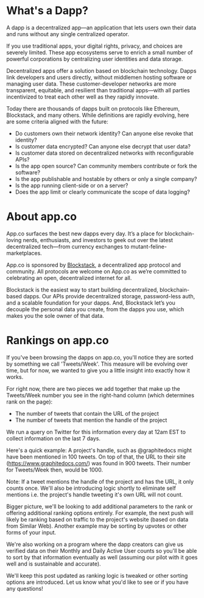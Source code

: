 # What's a Dapp?

A dapp is a decentralized app—an application that lets users own their data and runs without any single centralized operator.

If you use traditional apps, your digital rights, privacy, and choices are severely limited. These app ecosystems serve to enrich a small number of powerful corporations by centralizing user identities and data storage.

Decentralized apps offer a solution based on blockchain technology. Dapps link developers and users directly, without middlemen hosting software or managing user data. These customer-developer networks are more transparent, equitable, and resilient than traditional apps—with all parties incentivized to treat each other well as they rapidly innovate.

Today there are thousands of dapps built on protocols like Ethereum, Blockstack, and many others. While definitions are rapidly evolving, here are some criteria aligned with the future:

* Do customers own their network identity? Can anyone else revoke that identity?
* Is customer data encrypted? Can anyone else decrypt that user data?
* Is customer data stored on decentralized networks with reconfigurable APIs?
* Is the app open source? Can community members contribute or fork the software?
* Is the app publishable and hostable by others or only a single company?
* Is the app running client-side or on a server?
* Does the app limit or clearly communicate the scope of data logging?

# About app.co

App.co surfaces the best new dapps every day. It’s a place for blockchain-loving nerds, enthusiasts, and investors to geek out over the latest decentralized tech—from currency exchanges to mutant-feline-marketplaces.

App.co is sponsored by [Blockstack](https://blockstack.org), a decentralized app protocol and community. All protocols are welcome on App.co as we’re committed to celebrating an open, decentralized internet for all.

Blockstack is the easiest way to start building decentralized, blockchain-based dapps. Our APIs provide decentralized storage, password-less auth, and a scalable foundation for your dapps. And, Blockstack let’s you decouple the personal data you create, from the dapps you use, which makes you the sole owner of that data.

# Rankings on app.co

If you've been browsing the dapps on app.co, you'll notice they are sorted by something we call 'Tweets/Week'. This measure will be evolving over time, but for now, we wanted to give you a little insight into exactly how it works.

For right now, there are two pieces we add together that make up the Tweets/Week number you see in the right-hand column (which determines rank on the page):

* The number of tweets that contain the URL of the project
* The number of tweets that mention the handle of the project

We run a query on Twitter for this information every day at 12am EST to collect information on the last 7 days.

Here's a quick example: A project's handle, such as @graphitedocs might have been mentioned in 100 tweets. On top of that, the URL to their site (https://www.graphitedocs.com/) was found in 900 tweets. Their number for Tweets/Week then, would be 1000.

Note: If a tweet mentions the handle of the project and has the URL, it only counts once. We'll also be introducing logic shortly to eliminate self mentions i.e. the project's handle tweeting it's own URL will not count.

Bigger picture, we'll be looking to add additional parameters to the rank or offering additional ranking options entirely. For example, the next push will likely be ranking based on traffic to the project's website (based on data from Similar Web). Another example may be sorting by upvotes or other forms of your input.

We're also working on a program where the dapp creators can give us verified data on their Monthly and Daily Active User counts so you'll be able to sort by that information eventually as well (assuming our pilot with it goes well and is sustainable and accurate).

We'll keep this post updated as ranking logic is tweaked or other sorting options are introduced. Let us know what you'd like to see or if you have any questions!
